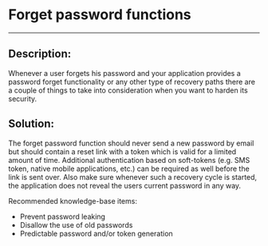 # Forget password functions
-------

## Description:

Whenever a user forgets his password and your application provides a password
forget functionality or any other type of recovery paths
there are a couple of things to take into consideration when you want to harden its
security.


## Solution:

The forget password function should never send a new password by email but should contain
a reset link with a token which is valid for a limited amount of time.
Additional authentication based on soft-tokens
(e.g. SMS token, native mobile applications, etc.) can be required as well before the
link is sent over. Also make sure whenever such a recovery cycle is started, the
application does not reveal the users current password in any way.

Recommended knowledge-base items:

- Prevent password leaking
- Disallow the use of old passwords
- Predictable password and/or token generation
